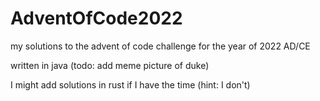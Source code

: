 # AdventOfCode2022
my solutions to the advent of code challenge for the year of 2022 AD/CE

written in java (todo: add meme picture of duke)

I might add solutions in rust if I have the time (hint: I don't)
